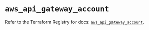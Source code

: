 # `aws_api_gateway_account`

Refer to the Terraform Registry for docs: [`aws_api_gateway_account`](https://registry.terraform.io/providers/hashicorp/aws/5.54.1/docs/resources/api_gateway_account).
